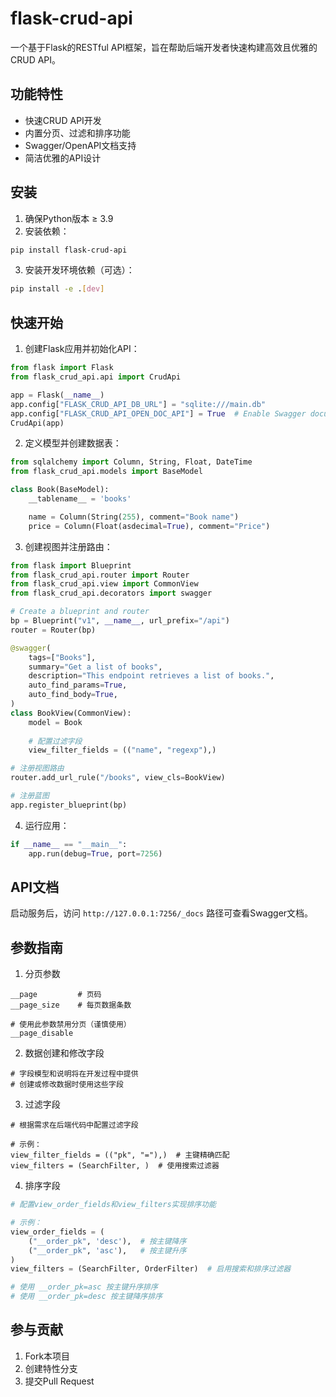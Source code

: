 # flask-crud-api

一个基于Flask的RESTful API框架，旨在帮助后端开发者快速构建高效且优雅的CRUD API。

## 功能特性

- 快速CRUD API开发
- 内置分页、过滤和排序功能
- Swagger/OpenAPI文档支持
- 简洁优雅的API设计

## 安装

1. 确保Python版本 ≥ 3.9
2. 安装依赖：
```bash
pip install flask-crud-api
```
3. 安装开发环境依赖（可选）：
```bash
pip install -e .[dev]
```

## 快速开始

1. 创建Flask应用并初始化API：
```python
from flask import Flask
from flask_crud_api.api import CrudApi

app = Flask(__name__)
app.config["FLASK_CRUD_API_DB_URL"] = "sqlite:///main.db"
app.config["FLASK_CRUD_API_OPEN_DOC_API"] = True  # Enable Swagger documentation
CrudApi(app)
```

2. 定义模型并创建数据表：
```python
from sqlalchemy import Column, String, Float, DateTime
from flask_crud_api.models import BaseModel

class Book(BaseModel):
    __tablename__ = 'books'

    name = Column(String(255), comment="Book name")
    price = Column(Float(asdecimal=True), comment="Price")
```

3. 创建视图并注册路由：
```python
from flask import Blueprint
from flask_crud_api.router import Router
from flask_crud_api.view import CommonView
from flask_crud_api.decorators import swagger

# Create a blueprint and router
bp = Blueprint("v1", __name__, url_prefix="/api")
router = Router(bp)

@swagger(
    tags=["Books"],
    summary="Get a list of books",
    description="This endpoint retrieves a list of books.",
    auto_find_params=True,
    auto_find_body=True,
)
class BookView(CommonView):
    model = Book
    
    # 配置过滤字段
    view_filter_fields = (("name", "regexp"),)

# 注册视图路由
router.add_url_rule("/books", view_cls=BookView)

# 注册蓝图
app.register_blueprint(bp)
```

4. 运行应用：
```python
if __name__ == "__main__":
    app.run(debug=True, port=7256)
```

## API文档

启动服务后，访问 `http://127.0.0.1:7256/_docs` 路径可查看Swagger文档。

## 参数指南

1. 分页参数

```shell
__page         # 页码
__page_size    # 每页数据条数

# 使用此参数禁用分页（谨慎使用）
__page_disable
```

2. 数据创建和修改字段

```shell
# 字段模型和说明将在开发过程中提供
# 创建或修改数据时使用这些字段
```

3. 过滤字段

```shell
# 根据需求在后端代码中配置过滤字段

# 示例：
view_filter_fields = (("pk", "="),)  # 主键精确匹配
view_filters = (SearchFilter, )  # 使用搜索过滤器
```

4. 排序字段

```python
# 配置view_order_fields和view_filters实现排序功能

# 示例：
view_order_fields = (
    ("__order_pk", 'desc'),  # 按主键降序
    ("__order_pk", 'asc'),   # 按主键升序
)
view_filters = (SearchFilter, OrderFilter)  # 启用搜索和排序过滤器

# 使用 __order_pk=asc 按主键升序排序
# 使用 __order_pk=desc 按主键降序排序
```

## 参与贡献

1. Fork本项目
2. 创建特性分支
3. 提交Pull Request